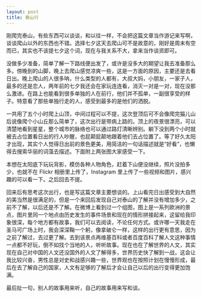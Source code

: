 ```yaml
---
layout: post
title: 泰山行
---
```


刚爬完泰山，有些东西可以谈谈，和以往一样，不会把这篇文章当作游记来写啊，谈谈爬山以外的东西也不错。选择七夕这天去爬山可不是故意的，刚好是周末有空而已，其实也不该提七夕这个词，现在与我关系不大，拿来当作谈资即可。

没做多少准备，简单了解一下路线便出发了，或许是没多大的期望让我去准备那么多。傍晚到的山脚，晚上去爬山感觉凉爽一些，这是一方面的原因，主要还是去看日出。晚上爬山的人很多呐，什么类型的人都有，大叔大妈，小朋友，一家子人，最多的还是恋人，两年前的七夕我还会在家玩连连看，消灭一对是一对，现在没那么激进。在路上也能看到很多单独的人在前行，他们并不孤单，一副很享受的样子。特意看了那些单独行走的人，感受到最多的是他们的洒脱。

一共用了五个小时爬上山顶，中间过程可以不提，这次登顶后可不会像爬完猫儿山后说像爬个小山丘那么简单了，这次出行是带病上路的。顶上的夜景很漂亮，可以清楚地看到星星，整个城市的脉络也可以通过路灯清晰辨别。躺下没到两个小时就被去占位置看日出的行人吵醒，也屁颠屁颠地跟着他们去占位置了。等了好久太阳才出现，其实个人觉得日出前的景色更美，用简洁的一句话描述就是“好看”，也懒得去搜索华丽的词藻去描述。下面附上两张图大家感受一下。

本想在太阳底下玩玩背影，模仿各种人物角色，赶着下山便没继续，照片没拍多少，也就不在 Flickr 相册里上传了，Instagram 里上传了一些视频和图片，感兴趣的可以看一下。之后回去不提。

回来后有思考这次出行，也是写这篇文章主要想谈的。上山看完日出感受到大自然的美当然是很满足的，但是一个来回后发现自己对泰山的了解并没有增加多少，之前不了解，以后还是不了解。在微博上看到过一个组图，图上是一系列欧洲的景点，图片里同一个地点由历史发生的事件场景和现在的情形拼接起来，这留给我印象很深，每个地方都有故事，我们可以去阅读，不论任何方式。或许哪一天我走在圣马可广场上时，我会深深鞠一个躬，像拿破仑一样，这样的出行更有意思，因为之前了解过，去过更了解。去到该景点再维基百科或者百度百科了解人文这种事情一点都不好玩，倒不如找个当地的人，听听故事。现在也在了解世界的人文，其实现在自己对中国的人文还没国外的人文了解得多，世界历史快了解到一战，这会让我比较兴奋，男性总是对史和战感兴趣一些，世界观也在按照计划在慢慢形成，最后在去了解自己的国家，人文有足够的了解后才会让自己以后的出行变得更加饱满。

最后扯一句，别人的故事用来听，自己的故事用来写和谈。
